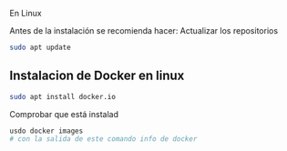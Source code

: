 En Linux


Antes de la instalación se recomienda  hacer:
Actualizar los repositorios

```sh fold:"Actualizar repositorios"
sudo apt update
```

 ## Instalacion de Docker en linux
```sh fold:"Instalar Docker en Linux"
sudo apt install docker.io
```



Comprobar que está instalad
```sh fold:"Docker, comprobar instalacion
usdo docker images
# con la salida de este comando info de docker
```